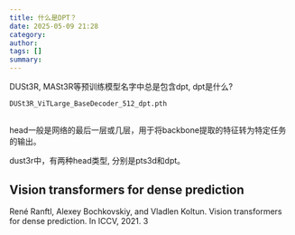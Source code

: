```yaml
---
title: 什么是DPT？
date: 2025-05-09 21:28
category: 
author: 
tags: []
summary: 
---
```


DUSt3R, MASt3R等预训练模型名字中总是包含dpt, dpt是什么?

~~~
DUSt3R_ViTLarge_BaseDecoder_512_dpt.pth
~~~

##

head一般是网络的最后一层或几层，用于将backbone提取的特征转为特定任务的输出。

dust3r中，有两种head类型, 分别是pts3d和dpt。

## Vision transformers for dense prediction

René Ranftl, Alexey Bochkovskiy, and Vladlen Koltun. Vision transformers for dense prediction. In ICCV, 2021. 3